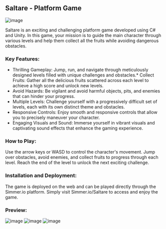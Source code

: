 ## Saltare - Platform Game

![image](https://github.com/yohelperez/PlatformsGame/assets/55060788/550af153-0067-41b3-bfa8-bf7d4ff1aa84)

Saltare is an exciting and challenging platform game developed using C# and Unity. In this game, your mission is to guide the main character through various levels and help them collect all the fruits while avoiding dangerous obstacles.


### Key Features:


* Thrilling Gameplay: Jump, run, and navigate through meticulously designed levels filled with unique challenges and obstacles.*
Collect Fruits: Gather all the delicious fruits scattered across each level to achieve a high score and unlock new levels.
* Avoid Hazards: Be vigilant and avoid harmful objects, pits, and enemies that can hinder your progress.
* Multiple Levels: Challenge yourself with a progressively difficult set of levels, each with its own distinct theme and obstacles.
* Responsive Controls: Enjoy smooth and responsive controls that allow you to precisely maneuver your character.
* Engaging Visuals and Sound: Immerse yourself in vibrant visuals and captivating sound effects that enhance the gaming experience.

### How to Play:
Use the arrow keys or WASD to control the character's movement.
Jump over obstacles, avoid enemies, and collect fruits to progress through each level.
Reach the end of the level to unlock the next exciting challenge.

### Installation and Deployment:
The game is deployed on the web and can be played directly through the Simmer.io platform.
Simply visit Simmer.io/Saltare to access and enjoy the game.

### Preview:

![image](https://github.com/yohelperez/PlatformsGame/assets/55060788/26c0602f-3e5e-4fea-84a6-2ec9b25aa30d)
![image](https://github.com/yohelperez/PlatformsGame/assets/55060788/39e0ec17-2c7c-4d89-ba44-ef70deab4e4f)
![image](https://github.com/yohelperez/PlatformsGame/assets/55060788/9e6c8b77-7f78-4e6b-bdd6-a8077d31b979)

